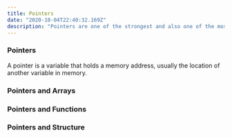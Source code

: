 ```yaml
---
title: Pointers
date: "2020-10-04T22:40:32.169Z"
description: "Pointers are one of the strongest and also one of the most dangerous and vulnerable features of C."
---
```


### Pointers

A pointer is a variable that holds a memory address, usually the location of another variable in memory.

### Pointers and Arrays

### Pointers and Functions

### Pointers and Structure

